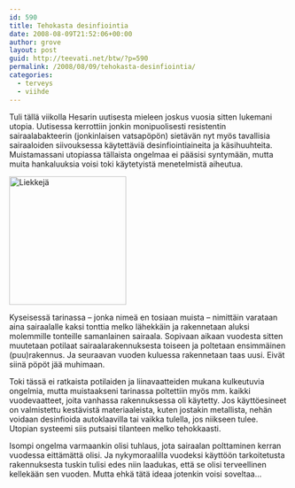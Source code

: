 ```yaml
---
id: 590
title: Tehokasta desinfiointia
date: 2008-08-09T21:52:06+00:00
author: grove
layout: post
guid: http://teevati.net/btw/?p=590
permalink: /2008/08/09/tehokasta-desinfiointia/
categories:
  - terveys
  - viihde
---
```

Tuli tällä viikolla Hesarin uutisesta mieleen joskus vuosia sitten lukemani utopia. Uutisessa kerrottiin jonkin monipuolisesti resistentin sairaalabakteerin (jonkinlaisen vatsapöpön) sietävän nyt myös tavallisia sairaaloiden siivouksessa käytettäviä desinfiointiaineita ja käsihuuhteita. Muistamassani utopiassa tällaista ongelmaa ei pääsisi syntymään, mutta muita hankaluuksia voisi toki käytetyistä menetelmistä aiheutua.

<img class="alignleft" title="Liekkejä" src="http://www.kuvaboxi.fi/mediaobjects/orig/pub/2008/08/09/8143010478541739629orig.jpg" alt="Liekkejä" width="211" height="232" />

Kyseisessä tarinassa &#8211; jonka nimeä en tosiaan muista &#8211; nimittäin varataan aina sairaalalle kaksi tonttia melko lähekkäin ja rakennetaan aluksi molemmille tonteille samanlainen sairaala. Sopivaan aikaan vuodesta sitten muutetaan potilaat sairaalarakennuksesta toiseen ja poltetaan ensimmäinen (puu)rakennus. Ja seuraavan vuoden kuluessa rakennetaan taas uusi. Eivät siinä pöpöt jää muhimaan.

Toki tässä ei ratkaista potilaiden ja liinavaatteiden mukana kulkeutuvia ongelmia, mutta muistaakseni tarinassa poltettiin myös mm. kaikki vuodevaatteet, joita vanhassa rakennuksessa oli käytetty. Jos käyttöesineet on valmistettu kestävistä materiaaleista, kuten jostakin metallista, nehän voidaan desinfioida autoklaavilla tai vaikka tulella, jos niikseen tulee. Utopian systeemi siis putsaisi tilanteen melko tehokkaasti.

Isompi ongelma varmaankin olisi tuhlaus, jota sairaalan polttaminen kerran vuodessa eittämättä olisi. Ja nykymoraalilla vuodeksi käyttöön tarkoitetusta rakennuksesta tuskin tulisi edes niin laadukas, että se olisi terveellinen kellekään sen vuoden. Mutta ehkä tätä ideaa jotenkin voisi soveltaa&#8230;